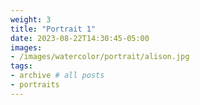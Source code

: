 ```yaml
---
weight: 3
title: "Portrait 1"
date: 2023-08-22T14:30:45-05:00
images:
- /images/watercolor/portrait/alison.jpg
tags:
- archive # all posts
- portraits
---
```



